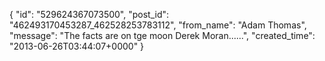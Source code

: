 {
   "id": "529624367073500",
   "post_id": "462493170453287_462528253783112",
   "from_name": "Adam Thomas",
   "message": "The facts are on tge moon Derek Moran......",
   "created_time": "2013-06-26T03:44:07+0000"
 }
